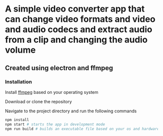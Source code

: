 # A simple video converter app that can change video formats and video and audio codecs and extract audio from a clip and changing the audio volume

## Created using electron and ffmpeg

### Installation
Install [ffmpeg](https://ffmpeg.org/download.html) based on your operating system

Download or clone the repository

Navigate to the project directory and run the following commands
```bash
npm install
npm start # starts the app in development mode
npm run build # builds an executable file based on your os and hardware arch
```
